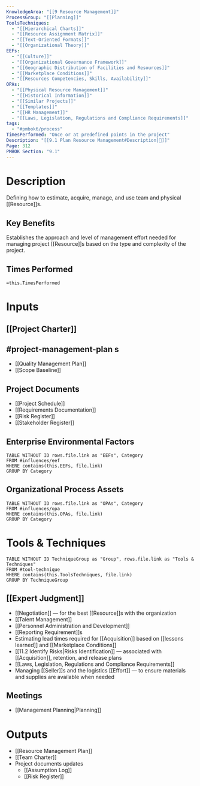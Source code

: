 ```yaml
---
KnowledgeArea: "[[9 Resource Management]]"
ProcessGroup: "[[Planning]]"
ToolsTechniques:
  - "[[Hierarchical Charts]]"
  - "[[Resource Assignment Matrix]]"
  - "[[Text-Oriented Formats]]"
  - "[[Organizational Theory]]"
EEFs:
  - "[[Culture]]"
  - "[[Organizational Governance Framework]]"
  - "[[Geographic Distribution of Facilities and Resources]]"
  - "[[Marketplace Conditions]]"
  - "[[Resources Competencies, Skills, Availability]]"
OPAs:
  - "[[Physical Resource Management]]"
  - "[[Historical Information]]"
  - "[[Similar Projects]]"
  - "[[Templates]]"
  - "[[HR Management]]"
  - "[[Laws, Legislation, Regulations and Compliance Requirements]]"
tags:
  - "#pmbok6/process"
TimesPerformed: "Once or at predefined points in the project"
Description: "[[9.1 Plan Resource Management#Description|📝]]"
Page: 312
PMBOK Section: "9.1"
---
```

# Description
Defining how to estimate, acquire, manage, and use team and physical [[Resource]]s.
## Key Benefits
Establishes the approach and level of management effort needed for managing project [[Resource]]s based on the type and complexity of the project.
## Times Performed
`=this.TimesPerformed`
# Inputs
## [[Project Charter]]
## #project-management-plan s
- [[Quality Management Plan]]
- [[Scope Baseline]]
## Project Documents
- [[Project Schedule]]
- [[Requirements Documentation]]
- [[Risk Register]]
- [[Stakeholder Register]]
## Enterprise Environmental Factors
```dataview
TABLE WITHOUT ID rows.file.link as "EEFs", Category
FROM #influences/eef
WHERE contains(this.EEFs, file.link)
GROUP BY Category
```
## Organizational Process Assets
```dataview
TABLE WITHOUT ID rows.file.link as "OPAs", Category
FROM #influences/opa
WHERE contains(this.OPAs, file.link)
GROUP BY Category
```
# Tools & Techniques
```dataview
TABLE WITHOUT ID TechniqueGroup as "Group", rows.file.link as "Tools & Techniques"
FROM #tool-technique
WHERE contains(this.ToolsTechniques, file.link)
GROUP BY TechniqueGroup
```
## [[Expert Judgment]]
- [[Negotiation]] — for the best [[Resource]]s with the organization
- [[Talent Management]]
- [[Personnel Administration and Development]]
- [[Reporting Requirement]]s
- Estimating lead times required for [[Acquisition]] based on [[lessons learned]] and [[Marketplace Conditions]]
- [[11.2 Identify Risks|Risks Identification]] — associated with [[Acquisition]], retention, and release plans
- [[Laws, Legislation, Regulations and Compliance Requirements]]
- Managing [[Seller]]s and the logistics [[Effort]] — to ensure materials and supplies are available when needed

## Meetings
- [[Management Planning|Planning]]
# Outputs
- [[Resource Management Plan]]
- [[Team Charter]]
- Project documents updates
	- [[Assumption Log]]
	- [[Risk Register]]
